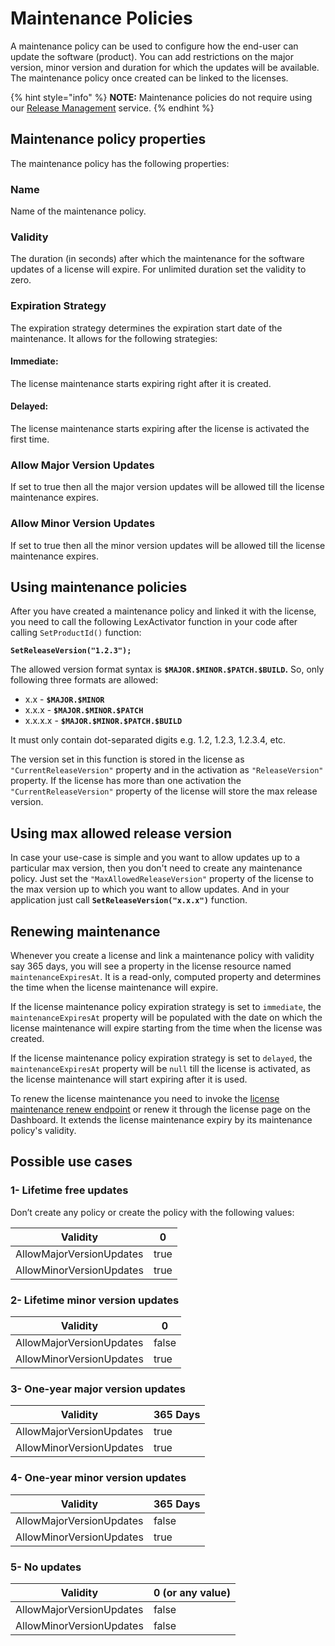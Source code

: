 # Maintenance Policies

A maintenance policy can be used to configure how the end-user can update the software (product). You can add restrictions on the major version, minor version and duration for which the updates will be available. The maintenance policy once created can be linked to the licenses.

{% hint style="info" %}
**NOTE:** Maintenance policies do not require using our [Release Management](../release-management/) service.
{% endhint %}

## Maintenance policy properties

The maintenance policy has the following properties:

### Name

Name of the maintenance policy.

### Validity

The duration (in seconds) after which the maintenance for the software updates of a license will expire. For unlimited duration set the validity to zero.

### Expiration Strategy

The expiration strategy determines the expiration start date of the maintenance. It allows for the following strategies:

#### **Immediate:**&#x20;

The license maintenance starts expiring right after it is created.

#### **Delayed:**&#x20;

The license maintenance starts expiring after the license is activated the first time.

### Allow Major Version Updates

If set to true then all the major version updates will be allowed till the license maintenance expires.

### Allow Minor Version Updates

If set to true then all the minor version updates will be allowed till the license maintenance expires.

## Using maintenance policies

After you have created a maintenance policy and linked it with the license, you need to call the following LexActivator function in your code after calling `SetProductId()` function:&#x20;

**`SetReleaseVersion("1.2.3");`**

The allowed version format syntax is **`$MAJOR.$MINOR.$PATCH.$BUILD`.** So, only following three formats are allowed:

* x.x - **`$MAJOR.$MINOR`**
* x.x.x - **`$MAJOR.$MINOR.$PATCH`**
* x.x.x.x - **`$MAJOR.$MINOR.$PATCH.$BUILD`**

&#x20;It must only contain dot-separated digits e.g. 1.2, 1.2.3, 1.2.3.4, etc.

The version set in this function is stored in the license as `"CurrentReleaseVersion"` property and in the activation as `"ReleaseVersion"` property. If the license has more than one activation the `"CurrentReleaseVersion"` property of the license will store the max release version.

## Using max allowed release version

In case your use-case is simple and you want to allow updates up to a particular max version, then you don't need to create any maintenance policy. Just set the `"MaxAllowedReleaseVersion"` property of the license to the max version up to which you want to allow updates. And in your application just call **`SetReleaseVersion("x.x.x")`** function.

## Renewing maintenance

Whenever you create a license and link a maintenance policy with validity say 365 days, you will see a property in the license resource named `maintenanceExpiresAt`. It is a read-only, computed property and determines the time when the license maintenance will expire.

If the license maintenance policy expiration strategy is set to `immediate`, the `maintenanceExpiresAt` property will be populated with the date on which the license maintenance will expire starting from the time when the license was created.

If the license maintenance policy expiration strategy is set to `delayed`, the `maintenanceExpiresAt` property will be `null` till the license is activated, as the license maintenance will start expiring after it is used.

To renew the license maintenance you need to invoke the [license maintenance renew endpoint](https://api.cryptlex.com/v3/docs#tag/Licenses/operation/post/v3/licenses/%7Bid%7D/maintenance/renew) or renew it through the license page on the Dashboard. It extends the license maintenance expiry by its maintenance policy's validity.

## Possible use cases

### 1- Lifetime free updates

Don’t create any policy or create the policy with the following values:

| Validity                 | 0    |
| ------------------------ | ---- |
| AllowMajorVersionUpdates | true |
| AllowMinorVersionUpdates | true |

### 2- Lifetime minor version updates

| Validity                 | 0     |
| ------------------------ | ----- |
| AllowMajorVersionUpdates | false |
| AllowMinorVersionUpdates | true  |

### 3- One-year major version updates

| Validity                 | 365 Days |
| ------------------------ | -------- |
| AllowMajorVersionUpdates | true     |
| AllowMinorVersionUpdates | true     |

### 4- One-year minor version updates

| Validity                 | 365 Days |
| ------------------------ | -------- |
| AllowMajorVersionUpdates | false    |
| AllowMinorVersionUpdates | true     |

### 5- No updates

| Validity                 | 0 (or any value) |
| ------------------------ | ---------------- |
| AllowMajorVersionUpdates | false            |
| AllowMinorVersionUpdates | false            |

